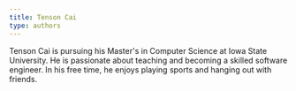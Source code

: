 ```yaml
---
title: Tenson Cai
type: authors
---
```

Tenson Cai is pursuing his Master's in Computer Science at Iowa State University. He is passionate about teaching and becoming a skilled software engineer. In his free time, he enjoys playing sports and hanging out with friends.
